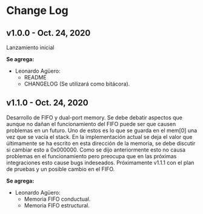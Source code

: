 # Change Log

## v1.0.0 - Oct. 24, 2020

Lanzamiento inicial

**Se agrega:**
- Leonardo Agüero:
  - README
  - CHANGELOG (Se utilizará como bitácora).
  

## v1.1.0 - Oct. 24, 2020

Desarrollo de FIFO y dual-port memory. Se debe debatir aspectos que aunque no dañan el funcionamiento del FIFO puede ser que causen problemas en un futuro. Uno de estos es lo que se guarda en el mem[0] una vez que se vacía el stack. En la implementación actual se deja el valor que últimamente se ha escrito en esta dirección de la memoria, se debe discutir si cambiar esto a 0x000000. Como se dijo anteriormente esto no causa problemas en el funcionamiento pero preocupa que en las próximas integraciones esto cause bugs indeseados. Próximamente v1.1.1 con el plan de pruebas y un posible cambio en el FIFO.

**Se agrega:**
- Leonardo Agüero:
  - Memoria FIFO conductual.
  - Memoria FIFO estructural.
 
